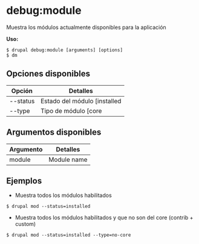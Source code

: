 # debug:module
Muestra los módulos actualmente disponibles para la aplicación

**Uso:**
```
$ drupal debug:module [arguments] [options]
$ dm  
```

## Opciones disponibles
Opción | Detalles
-------|-------------
--status | Estado del módulo [installed|uninstalled]
--type | Tipo de módulo [core|no-core]

## Argumentos disponibles
Argumento | Detalles
---------|-------------
module | Module name

## Ejemplos
* Muestra todos los módulos habilitados
```
$ drupal mod --status=installed
```
* Muestra todos los módulos habilitados y que no son del core (contrib + custom)
```
$ drupal mod --status=installed --type=no-core
```
